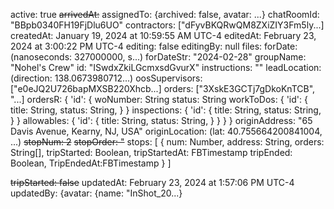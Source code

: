 active: true
~~arrivedAt:~~
assignedTo: {archived: false, avatar: ...}
chatRoomId: "BBpb0340FH19FjDlu6UO"
contractors: ["dFyvBKQRwQM8ZXiZIY3Fm5ly...]
createdAt: January 19, 2024 at 10:59:55 AM UTC-4 editedAt: February 23, 2024 at 3:00:22 PM UTC-4
editing: false
editingBy: null
files:
forDate: (nanoseconds: 327000000, s...)
forDateStr: "2024-02-28"
groupName: "Nohel's Crew"
id: "ISwdxZkiLGcmxsdGvurX"
instructions: ""
leadLocation: (direction: 138.0673980712...)
oosSupervisors: ["e0eJQ2U726bapMXSB220Xhcb...]
orders: ["3XskE3GCTj7gDkoKnTCB", "...]
ordersR: {
'id': {
woNumber: String
status: String
workToDos: {
'id': {
title: String,
status: String,
}
}
inspections: {
'id': {
title: String,
status: String,
}
}
allowables: {
'id': {
title: String,
status: String,
}
}
}
}
originAddress: "65 Davis Avenue, Kearny, NJ, USA"
originLocation: (lat: 40.755664200841004, ...)
~~stopNum: 2~~
~~stopOrder: "~~
stops: [
{
num: Number,
address: String,
orders: String[],
tripStarted: Boolean,
tripStartedAt: FBTimestamp
tripEnded: Boolean,
TripEndedAt:FBTimestamp
}
]

~~tripStarted: false~~
updatedAt: February 23, 2024 at 1:57:06 PM UTC-4
updatedBy: {avatar: {name: "InShot_20...}
